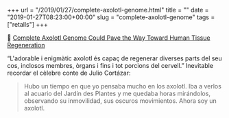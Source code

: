 +++
url = "/2019/01/27/complete-axolotl-genome.html"
title = ""
date = "2019-01-27T08:23:00+00:00"
slug = "complete-axolotl-genome"
tags = ["retalls"]
+++

📎 [Complete Axolotl Genome Could Pave the Way Toward Human Tissue Regeneration](https://gizmodo.com/complete-axolotl-genome-may-be-a-huge-step-toward-human-1832015926)

“L'adorable i enigmàtic axolotl és capaç de regenerar diverses parts del seu cos, inclosos membres, òrgans i fins i tot porcions del cervell.” Inevitable recordar el cèlebre conte de Julio Cortázar:

> Hubo un tiempo en que yo pensaba mucho en los axolotl. Iba a verlos al acuario del Jardín des Plantes y me quedaba horas mirándolos, observando su inmovilidad, sus oscuros movimientos. Ahora soy un axolotl.
